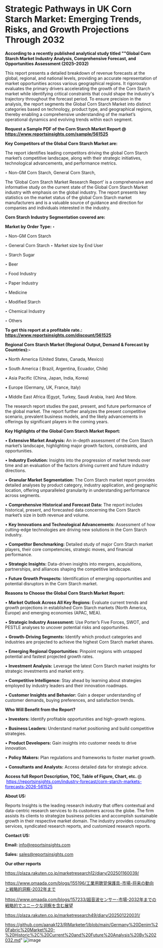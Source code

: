 # Strategic Pathways in UK Corn Starch Market: Emerging Trends, Risks, and Growth Projections Through 2032

<strong>According to a recently published analytical study titled ""Global Corn Starch Market Industry Analysis, Comprehensive Forecast, and Opportunities Assessment (2025–2032)</strong>

This report presents a detailed breakdown of revenue forecasts at the global, regional, and national levels, providing an accurate representation of market opportunities across various geographical regions. It rigorously evaluates the primary drivers accelerating the growth of the Corn Starch market while identifying critical constraints that could shape the industry's trajectory throughout the forecast period. To ensure precision in the analysis, the report segments the Global Corn Starch Market into distinct categories based on technology, product type, and geographical regions, thereby enabling a comprehensive understanding of the market’s operational dynamics and evolving trends within each segment.

<strong>Request a Sample PDF of the Corn Starch Market Report </strong><strong>@<a href=https://www.reportsinsights.com/sample/561525 style=color:#0000ff;> https://www.reportsinsights.com/sample/561525</a></strong></font>

<strong>Key Competitors of the Global Corn Starch Market are:</strong>

The report identifies leading competitors driving the global Corn Starch market’s competitive landscape, along with their strategic initiatives, technological advancements, and performance metrics.

‣ Non-GM Corn Starch, General Corn Starch,

The ‘Global Corn Starch Market Research Report’ is a comprehensive and informative study on the current state of the Global Corn Starch Market industry with emphasis on the global industry. The report presents key statistics on the market status of the global Corn Starch market manufacturers and is a valuable source of guidance and direction for companies and individuals interested in the industry.

<strong>Corn Starch Industry Segmentation covered are:</strong>

<strong>Market by Order Type: </strong>
‣ 

‣ Non-GM Corn Starch

‣ General Corn Starch
‣ Market size by End User

‣ Starch Sugar

‣ Beer

‣ Food Industry

‣ Paper Industry

‣ Medicine

‣ Modified Starch

‣ Chemical Industry

‣ Others

<strong>To get this report at a profitable rate.: <a href=https://www.reportsinsights.com/discount/561525 style=color:#0000ff;>https://www.reportsinsights.com/discount/561525</a></strong></font>

<strong>Regional Corn Starch Market (Regional Output, Demand &amp; Forecast by Countries):-</strong>

• North America (United States, Canada, Mexico)

• South America ( Brazil, Argentina, Ecuador, Chile)

• Asia Pacific (China, Japan, India, Korea)

• Europe (Germany, UK, France, Italy)

• Middle East Africa (Egypt, Turkey, Saudi Arabia, Iran) And More.

The research report studies the past, present, and future performance of the global market. The report further analyzes the present competitive scenario, prevalent business models, and the likely advancements in offerings by significant players in the coming years.

<strong>Key Highlights of the Global Corn Starch Market Report:</strong>

• <strong>Extensive Market Analysis:</strong> An in-depth assessment of the Corn Starch market’s landscape, highlighting major growth factors, constraints, and opportunities.

• <strong>Industry Evolution:</strong> Insights into the progression of market trends over time and an evaluation of the factors driving current and future industry directions.

• <strong>Granular Market Segmentation:</strong> The Corn Starch market report provides detailed analyses by product category, industry application, and geographic location, offering unparalleled granularity in understanding performance across segments.

• <strong>Comprehensive Historical and Forecast Data:</strong> The report includes historical, present, and forecasted data concerning the Corn Starch market’s size in both revenue and volume.

• <strong>Key Innovations and Technological Advancements:</strong> Assessment of how cutting-edge technologies are driving new solutions in the Corn Starch industry.

• <strong>Competitor Benchmarking:</strong> Detailed study of major Corn Starch market players, their core competencies, strategic moves, and financial performance.

• <strong>Strategic Insights:</strong> Data-driven insights into mergers, acquisitions, partnerships, and alliances shaping the competitive landscape.

• <strong>Future Growth Prospects:</strong> Identification of emerging opportunities and potential disruptors in the Corn Starch market.

<strong>Reasons to Choose the Global Corn Starch Market Report:</strong>

• <strong>Market Outlook Across All Key Regions:</strong> Evaluate current trends and growth projections in established Corn Starch markets (North America, Europe) and emerging economies (APAC, MEA).

• <strong>Strategic Industry Assessment:</strong> Use Porter’s Five Forces, SWOT, and PESTLE analyses to uncover potential risks and opportunities.

• <strong>Growth-Driving Segments:</strong> Identify which product categories and industries are projected to achieve the highest Corn Starch market shares.

• <strong>Emerging Regional Opportunities:</strong> Pinpoint regions with untapped potential and fastest projected growth rates.

• <strong>Investment Analysis:</strong> Leverage the latest Corn Starch market insights for strategic investments and market entry.

• <strong>Competitive Intelligence:</strong> Stay ahead by learning about strategies employed by industry leaders and their innovation roadmaps.

• <strong>Customer Insights and Behavior:</strong> Gain a deeper understanding of customer demands, buying preferences, and satisfaction trends.

<strong>Who Will Benefit from the Report?</strong>

• <strong>Investors:</strong> Identify profitable opportunities and high-growth regions.

• <strong>Business Leaders:</strong> Understand market positioning and build competitive strategies.

• <strong>Product Developers:</strong> Gain insights into customer needs to drive innovation.

• <strong>Policy Makers:</strong> Plan regulations and frameworks to foster market growth.

• <strong>Consultants and Analysts:</strong> Access detailed data for strategic advice.
</ul>
<strong>Access full Report Description, TOC, Table of Figure, Chart, etc. </strong>@  <a href=https://reportsinsights.com/industry-forecast/corn-starch-markets-forecasts-2026-561525 style=color:#0000ff;>https://reportsinsights.com/industry-forecast/corn-starch-markets-forecasts-2026-561525</a></font>

<strong><strong>About US</strong>:</strong>

Reports Insights is the leading research industry that offers contextual and data-centric research services to its customers across the globe. The firm assists its clients to strategize business policies and accomplish sustainable growth in their respective market domain. The industry provides consulting services, syndicated research reports, and customized research reports.

<strong>Contact US:</strong>

<p class=""""><b>Email:</b> <a href=mailto:info@reportsinsights.com>info@reportsinsights.com</a></p>
<p class=""""><b>Sales:</b> <a href=mailto:sales@reportsinsights.com>sales@reportsinsights.com</a></p>

<strong>Our other reports</strong>

<a href=https://plaza.rakuten.co.jp/marketresearch12/diary/202501160039/>https://plaza.rakuten.co.jp/marketresearch12/diary/202501160039/</a>

<a href=https://www.omaada.com/blogs/155196/工業用聴覚保護具-市場-将来の動向と戦略的洞察-2032年まで>https://www.omaada.com/blogs/155196/工業用聴覚保護具-市場-将来の動向と戦略的洞察-2032年まで</a>

<a href=https://www.omaada.com/blogs/157233/超音波センサー-市場-2032年までの戦略的でユニークな洞察を含む展望>https://www.omaada.com/blogs/157233/超音波センサー-市場-2032年までの戦略的でユニークな洞察を含む展望</a>

<a href=https://plaza.rakuten.co.jp/marketresearch49/diary/202501220031/>https://plaza.rakuten.co.jp/marketresearch49/diary/202501220031/</a>

<a href=https://github.com/aanak123/RIMarketer1/blob/main/Germany%20Denim%20Fabric%20Market%20-%20Historic%2C%20Current%20and%20Future%20Analysis%20By%202032.md>https://github.com/aanak123/RIMarketer1/blob/main/Germany%20Denim%20Fabric%20Market%20-%20Historic%2C%20Current%20and%20Future%20Analysis%20By%202032.md</a>"
![image](https://github.com/user-attachments/assets/6846ea29-65c7-4ef1-baae-0d487d36f3e6)
